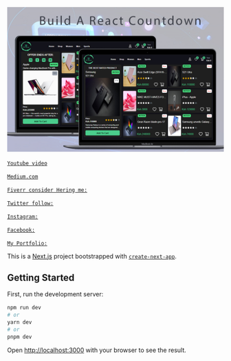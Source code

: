 <img width="1266" alt="Screen Shot 2022-06-19 at 2 18 18 PM" src="/react-countdown.jpg">

[`Youtube video`](https://www.youtube.com/watch?v=lu96scU0j1g)

[`Medium.com`](medium.com/@developerspack23)

[`Fiverr consider Hering me:`](https://www.fiverr.com/s/gXNmDW)

[`Twitter follow:`](twitter.com/PackDevelopers)

[`Instagram:`](instagram.com/packdevelopers)

[`Facebook:`](facebook.com/profile.php?id=100092978568405)

[`My Portfolio:`](developerspack.vercel.app/)

This is a [Next.js](https://nextjs.org/) project bootstrapped with [`create-next-app`](https://github.com/vercel/next.js/tree/canary/packages/create-next-app).

## Getting Started

First, run the development server:

```bash
npm run dev
# or
yarn dev
# or
pnpm dev
```

Open [http://localhost:3000](http://localhost:3000) with your browser to see the result.
